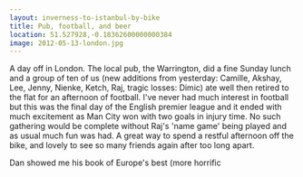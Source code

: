 ```yaml
---
layout: inverness-to-istanbul-by-bike
title: Pub, football, and beer
location: 51.527928,-0.18362600000000384
image: 2012-05-13-london.jpg
---
```

A day off in London. The local pub, the Warrington, did a fine Sunday lunch and a group of ten of us (new additions from yesterday: Camille, Akshay, Lee, Jenny, Nienke, Ketch, Raj, tragic losses: Dimic) ate well then retired to the flat for an afternoon of football. I've never had much interest in football but this was the final day of the English premier league and it ended with much excitement as Man City won with two goals in injury time. No such gathering would be complete without Raj's 'name game' being played and as usual much fun was had. A great way to spend a restful afternoon off the bike, and lovely to see so many friends again after too long apart.

Dan showed me his book of Europe's best (more horrific

